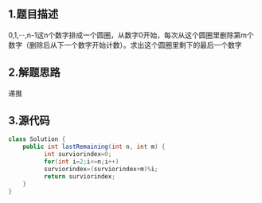 ## 1.题目描述
0,1,···,n-1这n个数字排成一个圆圈，从数字0开始，每次从这个圆圈里删除第m个数字（删除后从下一个数字开始计数）。求出这个圆圈里剩下的最后一个数字

## 2.解题思路
递推

## 3.源代码
```java
class Solution {
    public int lastRemaining(int n, int m) {
          int surviorindex=0;
          for(int i=2;i<=n;i++)
          surviorindex=(surviorindex+m)%i;
          return surviorindex;   
    }
}
```
